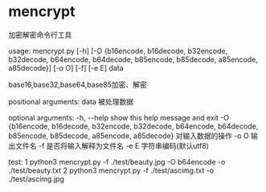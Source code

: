 # mencrypt
加密解密命令行工具

usage: mencrypt.py [-h]
                   [-O {b16encode,
                        b16decode,
                        b32encode,
                        b32decode,
                        b64encode,
                        b64decode,
                        b85encode,
                        b85decode,
                        a85encode,
                        a85decode}]
                   [-o O] [-f] [-e E]
                   data

base16,base32,base64,base85加密、解密

positional arguments:
  data                  被处理数据

optional arguments:
  -h, --help            show this help message and exit
  -O                    {b16encode,
                        b16decode,
                        b32encode,
                        b32decode,
                        b64encode,
                        b64decode,
                        b85encode,
                        b85decode,
                        a85encode,
                        a85decode}
                        对输入数据的操作
  -o O                  输出文件名
  -f                    是否将输入解释为文件名
  -e E                  字符串编码(默认utf8)

test:
1 python3 mencrypt.py -f ./test/beauty.jpg -O b64encode -o ./test/beauty.txt
2 python3 mencrypt.py -f ./test/ascimg.txt -o ./test/ascimg.jpg